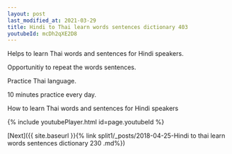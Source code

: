 ```yaml
---
layout: post
last_modified_at: 2021-03-29
title: Hindi to Thai learn words sentences dictionary 403 
youtubeId: mcDh2qXE2D8
---
```

 
 
Helps to learn Thai words and sentences for Hindi speakers.

Opportunitiy to repeat the words sentences. 

Practice Thai language. 
 
10 minutes practice every day. 
 
How to learn Thai words and sentences for Hindi speakers 
 
{% include youtubePlayer.html id=page.youtubeId %}
 
 
[Next]({{ site.baseurl }}{% link  split1/_posts/2018-04-25-Hindi to thai learn words sentences dictionary 230 .md%})
 
